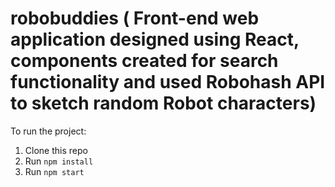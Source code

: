 # robobuddies ( Front-end web application designed using React, components created for search functionality and used Robohash API to sketch random Robot characters)
To run the project:

1. Clone this repo
2. Run `npm install`
3. Run `npm start`
